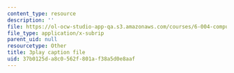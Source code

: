 ```yaml
---
content_type: resource
description: ''
file: https://ol-ocw-studio-app-qa.s3.amazonaws.com/courses/6-004-computation-structures-spring-2017/37b0125da8c0562f801af38a5d0e8aaf_Teo5DweypWU.vtt
file_type: application/x-subrip
parent_uid: null
resourcetype: Other
title: 3play caption file
uid: 37b0125d-a8c0-562f-801a-f38a5d0e8aaf
---
```

